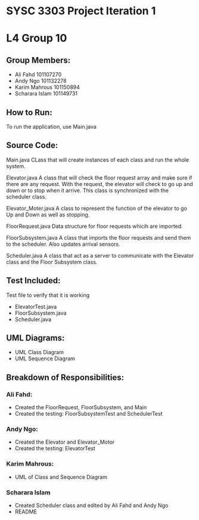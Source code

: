 # SYSC 3303 Project Iteration 1 
# L4 Group 10

## Group Members:
 - Ali Fahd 101107270
 - Andy Ngo 101132278
 - Karim Mahrous 101150894
 - Scharara Islam 101149731

## How to Run:
To run the application, use Main.java

## Source Code:

Main.java
CLass that will create instances of each class and run the whole system.

Elevator.java
A class that will check the floor request array and make sure if there are any request. With the request, the elevator will check to go up and down or to stop when it arrive. This class is synchronized with the scheduler class.

Elevator_Moter.java
A class to represent the function of the elevator to go Up and Down as well as stopping.


FloorRequest.java
Data structure for floor requests whicih are imported.

FloorSubsystem.java
A class that imports the floor requests and send them to the scheduler. Also updates arrival sensors.

Scheduler.java
A class that act as a server to communicate with the Elevator class and the Floor Subsystem class.

## Test Included:
Test file to verify that it is working
- ElevatorTest.java
- FloorSubsystem.java
- Scheduler.java

## UML Diagrams:
- UML Class Diagram
- UML Sequence Diagram

## Breakdown of Responsibilities:
### Ali Fahd:
 - Created the FloorRequest, FloorSubsystem, and Main
 - Created the testing: FloorSubsystemTest and SchedulerTest

### Andy Ngo:
- Created the Elevator and Elevator_Motor
- Created the testing: ElevatorTest

### Karim Mahrous:
 - UML of Class and Sequence Diagram

### Scharara Islam 
- Created Scheduler class and edited by Ali Fahd and Andy Ngo
- README
